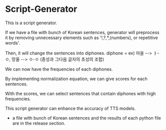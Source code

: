 # Script-Generator

This is a script generator.

If we have a file with bunch of Korean sentences, generator will preprocess it by removing unnecessary elements such as '!,?,*,(numbers), or repetitive words'. 

Then, it will change the sentences into diphones. diphone = ex) 마을 --> ㅏ-ㅇ, 망울 --> ㅇ-ㅇ (종성과 그다음 글자의 초성의 조합)

We can now have the frequencies of each diphones.

By implementing normalization equation, we can give scores for each sentences.

With the scores, we can select sentences that contain diphones with high frequencies.


This script generator can enhance the accuracy of TTS models.

* a file with bunch of Korean sentences and the results of each python file are in the release section.
